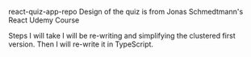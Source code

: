 react-quiz-app-repo
Design of the quiz is from Jonas Schmedtmann's React Udemy Course

Steps I will take
I will be re-writing and simplifying the clustered first version. Then I will re-write it in TypeScript.
